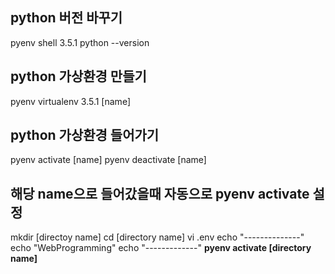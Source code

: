 ## python 버전 바꾸기
pyenv shell 3.5.1
python --version

## python 가상환경 만들기
pyenv virtualenv 3.5.1 [name]

## python 가상환경 들어가기
pyenv activate [name]
pyenv deactivate [name]

## 해당 name으로 들어갔을때 자동으로 pyenv activate 설정
mkdir [directoy name]
cd [directory name]
vi .env
echo "--------------"
echo "WebProgramming"
echo "-------------"
**pyenv activate [directory name]**

